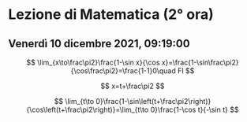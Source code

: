 # Lezione di Matematica (2° ora)
## Venerdì 10 dicembre 2021, 09:19:00



$$
\lim_{x\to\frac\pi2}\frac{1-\sin x}{\cos x}=\frac{1-\sin\frac\pi2}{\cos\frac\pi2}=\frac{1-1}0\quad FI
$$

$$
x=t+\frac\pi2
$$

$$
\lim_{t\to 0}\frac{1-\sin\left(t+\frac\pi2\right)}{\cos\left(t+\frac\pi2\right)}=\lim_{t\to 0}\frac{1-\cos t}{-\sin t}
$$
<!--stackedit_data:
eyJoaXN0b3J5IjpbMjM2Njg1Mjc4XX0=
-->